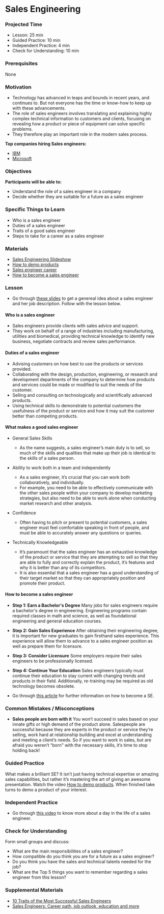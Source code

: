 # Sales Engineering

### Projected Time

- Lesson: 25 min
- Guided Practice: 10 min
- Independent Practice: 4 min
- Check for Understanding: 10 min

### Prerequisites

None

### Motivation

- Technology has advanced in leaps and bounds in recent years, and continues to. But not everyone has the time or know-how to keep up with these advancements.
- The role of sales engineers involves translating and explaining highly complex technical information to customers and clients, focusing on revealing how a product or piece of equipment can solve specific problems.
- They therefore play an important role in the modern sales process.

**Top companies hiring Sales engineers:**

- [IBM](https://www.ibm.com/)
- [Microsoft](https://www.microsoft.com/)

### Objectives

**Participants will be able to:**

- Understand the role of a sales engineer in a company
- Decide whether they are suitable for a future as a sales engineer

### Specific Things to Learn

- Who is a sales engineer
- Duties of a sales engineer
- Traits of a good sales engineer
- Steps to take for a career as a sales engineer

### Materials

- [Sales Engineering Slideshow](https://docs.google.com/presentation/d/1e_CgRXTbwZRj17F-Usza5xJerOqa0ya6Lt0wcBsQyak/edit?usp=sharing)
- [How to demo products](https://www.youtube.com/watch?v=Cxl_3ANnE0A)
- [Sales engineer career](https://www.youtube.com/watch?v=VoNkYHBgfHo)
- [How to become a sales engineer](https://www.careerexplorer.com/careers/sales-engineer/how-to-become/)

### Lesson

- Go through [these slides](ttps://docs.google.com/presentation/d/1e_CgRXTbwZRj17F-Usza5xJerOqa0ya6Lt0wcBsQyak/edit?usp=sharing) to get a genereal idea about a sales engineer and her job description. Follow with the lesson below.

#### Who is a sales engineer

- Sales engineers provide clients with sales advice and support.
- They work on behalf of a range of industries including manufacturing, utilities and biomedical, providing technical knowledge to identify new business, negotiate contracts and review sales performance.

#### Duties of a sales engineer

- Advising customers on how best to use the products or services provided.
- Collaborating with the design, production, engineering, or research and development departments of the company to determine how products and services could be made or modified to suit the needs of the customer.
- Selling and consulting on technologically and scientifically advanced products.
- Using technical skills to demonstrate to potential customers the usefulness of the product or service and how it may suit the customer better than competing products.

#### What makes a good sales engineer

- General Sales Skills

  - As the name suggests, a sales engineer’s main duty is to sell, so much of the skills and qualities that make up their job is identical to the skills of a sales person.

- Ability to work both in a team and independently
  - As a sales engineer, it’s crucial that you can work both collaboratively, and individually.
  - For example, you need to be able to effectively communicate with the other sales people within your company to develop marketing strategies, but also need to be able to work alone when conducting market research and other analysis.
- Confidence
  - Often having to pitch or present to potential customers, a sales engineer must feel comfortable speaking in front of people, and must be able to accurately answer any questions or queries.
- Technically Knowledgeable
  - It’s paramount that the sales engineer has an exhaustive knowledge of the product or service that they are attempting to sell so that they are able to fully and correctly explain the product, it’s features and why it is better than any of its competitors.
  - It is also essential that a sales engineer has a good understanding of their target market so that they can appropriately position and promote their product.

#### How to become a sales engineer

- **Step 1: Earn a Bachelor's Degree**
  Many jobs for sales engineers require a bachelor's degree in engineering. Engineering programs contain required classes in math and science, as well as foundational engineering and general education courses.
- **Step 2: Gain Sales Experience**
  After obtaining their engineering degree, it is important for new graduates to gain firsthand sales experience. This experience will allow them to advance to a sales engineer position as well as prepare them for licensure.
- **Step 3: Consider Licensure**
  Some employers require their sales engineers to be professionally licensed.
- **Step 4: Continue Your Education**
  Sales engineers typically must continue their education to stay current with changing trends and products in their field. Additionally, re-training may be required as old technology becomes obsolete.

- Go through [this article](https://www.careerexplorer.com/careers/sales-engineer/how-to-become/) for further information on how to become a SE.

### Common Mistakes / Misconceptions

- **Sales people are born with it**
  You won’t succeed in sales based on your innate gifts or high demand of the product alone. Salespeople are successful because they are experts in the product or service they’re selling, work hard at relationship building and excel at understanding and meeting a client’s needs. So if you want to work in sales, but are afraid you weren’t “born" with the necessary skills, it’s time to stop holding back!

### Guided Practice

What makes a brilliant SE? It isn’t just having technical expertise or amazing sales capabilities, but rather it’s mastering the art of giving an awesome presentation. Watch the video [How to demo products](https://www.youtube.com/watch?v=Cxl_3ANnE0A). When finished take turns to demo a product of your interest.

### Independent Practice

- Go through [this video](https://www.youtube.com/watch?v=VoNkYHBgfHo) to know more about a day in the life of a sales engineer.

### Check for Understanding

Form small groups and discuss:

- What are the main responsibilities of a sales engineer?
- How compatible do you think you are for a future as a sales engineer?
- Do you think you have the sales and technical talents needed for the job?
- What are the Top 5 things you want to remember regarding a sales engineer from this lesson?

### Supplemental Materials

- [10 Traits of the Most Successful Sales Engineers](https://www.linkedin.com/pulse/10-traits-most-successful-sales-engineers-dave-lusk)
- [Sales Engineers: Career path, job outlook, education and more](https://www.raise.me/careers/sales/sales-engineers)
